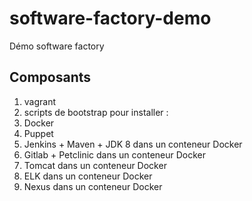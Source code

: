# software-factory-demo
Démo software factory

## Composants
1. vagrant
2. scripts de bootstrap pour installer :
3. Docker
4. Puppet
5. Jenkins + Maven + JDK 8 dans un conteneur Docker
6. Gitlab + Petclinic dans un conteneur Docker
7. Tomcat dans un conteneur Docker
8. ELK dans un conteneur Docker
9. Nexus dans un conteneur Docker
